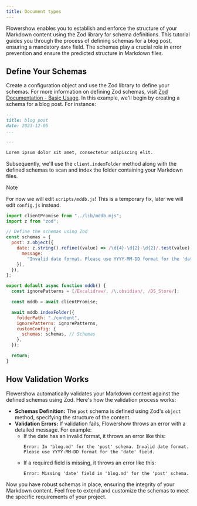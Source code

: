 ```yaml
---
title: Document types
---
```


Flowershow enables you to establish and enforce the structure of your Markdown content using the Zod library for schema definitions. This tutorial guides you through the process of defining schemas for a blog post, ensuring a mandatory `date` field. The schemas play a crucial role in error prevention and ensure the predicted structure in Markdown files.

## Define Your Schemas

Create a configuration object and use the Zod library to define your schemas. For more information on defining Zod schemas, visit [Zod Documentation - Basic Usage](https://zod.dev/?id=basic-usage).
In this example, we'll begin by creating a schema for a blog post. For instance:

```md
---
title: blog post
date: 2023-12-05
...

---

Lorem ipsum dolor sit amet, consectetur adipiscing elit.
```

Subsequently, we'll use the `client.indexFolder` method along with the defined schemas to scan and index the folder containing your Markdown files.

> [!note]
> For now we will edit `scripts/mddb.js`!
> This is a temporary fix, later we will edit `config.js` instead.

```javascript
import clientPromise from "../lib/mddb.mjs";
import z from "zod";

// Define the schemas using Zod
const schemas = {
  post: z.object({
    date: z.string().refine((value) => /\d{4}-\d{2}-\d{2}/.test(value), {
      message:
        "Invalid date format. Please use YYYY-MM-DD format for the 'date' field.",
    }),
  }),
};

export default async function mddb() {
  const ignorePatterns = [/Excalidraw/, /\.obsidian/, /DS_Store/];

  const mddb = await clientPromise;

  await mddb.indexFolder({
    folderPath: "./content",
    ignorePatterns: ignorePatterns,
    customConfig: {
      schemas: schemas, // Schemas
    },
  });

  return;
}
```

## How Validation Works

Flowershow automatically validates your Markdown content against the defined schemas using Zod. Here's how the validation process works:

- **Schemas Definition:** The `post` schema is defined using Zod's `object` method, specifying the structure of the content.
- **Validation Errors:** If validation fails, Flowershow throws an error with a detailed message. For example:
  - If the date has an invalid format, it throws an error like this:
    ```
    Error: In 'blog.md' for the 'post' schema. Invalid date format. Please use YYYY-MM-DD format for the 'date' field.
    ```
  - If a required field is missing, it throws an error like this:
    ```
    Error: Missing 'date' field in 'blog.md' for the 'post' schema.
    ```

Now you have robust schemas in place, ensuring the integrity of your Markdown content. Feel free to extend and customize the schemas to meet the specific requirements of your project.

